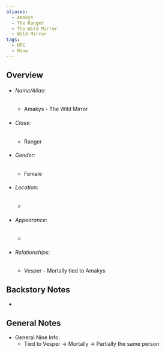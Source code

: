 ```yaml
---
aliases:
  - Amakys
  - The Ranger
  - The Wild Mirror
  - Wild Mirror
tags:
  - NPC
  - Nine
---
```


## Overview
- ###### Name/Alias:  
	- Amakys - The Wild Mirror
- ###### Class: 
	- Ranger
- ###### Gender: 
	- Female
- ###### Location: 
	- 
- ###### Appearance:
	- 
- ###### Relationships: 
	- Vesper - Mortally tied to Amakys



## Backstory Notes

- 




## General Notes

- General Nine Info:
	- Tied to Vesper -> Mortally -> Partially the same person
